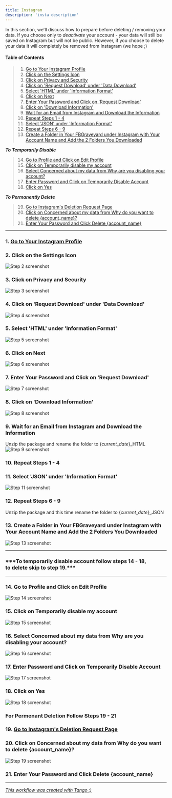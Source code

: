 ```yaml
---
title: Instagram
description: 'insta description'
---
```


In this section, we'll discuss how to prepare before deleting / removing your data. If you choose only to _deactivate_ your account - your data will still be saved on Instagram but will not be public. However, if you choose to delete your data it will completely be removed from Instagram (we hope ;)

<!-- More -->

#### Table of Contents

> 1. [Go to Your Instagram Profile](#step1)
> 2. [Click on the Settings Icon](#step2)
> 3. [Click on Privacy and Security](#step3)
> 4. [Click on 'Request Download' under 'Data Download'](#step4)
> 5. [Select 'HTML' under 'Information Format'](#step5)
> 6. [Click on Next](#step6)
> 7. [Enter Your Password and Click on 'Request Download'](#step7)
> 8. [Click on 'Download Information'](#step8)
> 9. [Wait for an Email from Instagram and Download the Information](#step9)
> 10. [Repeat Steps 1 - 4](#step10)
> 11. [Select 'JSON' under 'Information Format'](#step11)
> 12. [Repeat Steps 6 - 9](#step12)
> 13. [Create a Folder in Your FBGraveyard under Instagram with Your Account Name and Add the 2 Folders You Downloaded](#step13)

**_To Temporarily Disable_**

> 14. [Go to Profile and Click on Edit Profile](#step14)
> 15. [Click on Temporarily disable my account](#step15)
> 16. [Select Concerned about my data from Why are you disabling your account?](#step16)
> 17. [Enter Password and Click on Temporarily Disable Account](#step17)
> 18. [Click on Yes](#step18)

**_To Permanently Delete_**

> 19. [Go to Instagram's Deletion Request Page](#step19)
> 20. [Click on Concerned about my data from Why do you want to delete {account_name}?](#step20)
> 21. [Enter Your Password and Click Delete {account_name}](#step21)

---

<h3 id="step1">1. <a href="https://www.instagram.com" target="_blank">Go to Your Instagram Profile</a></h3>

<h3 id="step2">2. Click on the Settings Icon</h3>

![Step 2 screenshot](https://images.tango.us/public/edited_image_c0059af4-f852-4846-8b33-5d5e0f86530e?crop=focalpoint&fit=crop&fp-x=0.5937&fp-y=0.1646&fp-z=3.0323&w=1200&mark-w=0.2&mark-pad=0&mark64=aHR0cHM6Ly9pbWFnZXMudGFuZ28udXMvc3RhdGljL21hZGUtd2l0aC10YW5nby13YXRlcm1hcmsucG5n&ar=2880%3A1600)

<h3 id="step3">3. Click on Privacy and Security</h3>

![Step 3 screenshot](https://images.tango.us/public/edited_image_3ec1669a-4c34-4f64-bafe-a23984a62b5e?crop=focalpoint&fit=crop&fp-x=0.5000&fp-y=0.4696&fp-z=1.7308&w=1200&mark-w=0.2&mark-pad=0&mark64=aHR0cHM6Ly9pbWFnZXMudGFuZ28udXMvc3RhdGljL21hZGUtd2l0aC10YW5nby13YXRlcm1hcmsucG5n&ar=2880%3A1600)

<h3 id="step4">4. Click on 'Request Download' under 'Data Download'</h3>

![Step 4 screenshot](https://images.tango.us/public/screenshot_22c43bfa-a42b-4cf7-8e00-057e3afa4021?crop=focalpoint&fit=crop&fp-x=0.4168&fp-y=0.6244&fp-z=2.5923&w=1200&mark-w=0.2&mark-pad=0&mark64=aHR0cHM6Ly9pbWFnZXMudGFuZ28udXMvc3RhdGljL21hZGUtd2l0aC10YW5nby13YXRlcm1hcmsucG5n&ar=2880%3A1600)

<h3 id="step5">5. Select 'HTML' under 'Information Format'</h3>

![Step 5 screenshot](https://images.tango.us/public/edited_image_f6d980e2-11e7-45b4-9961-34c2f19cd581?crop=focalpoint&fit=crop&fp-x=0.5822&fp-y=0.4652&fp-z=1.4400&w=1200&mark-w=0.2&mark-pad=0&mark64=aHR0cHM6Ly9pbWFnZXMudGFuZ28udXMvc3RhdGljL21hZGUtd2l0aC10YW5nby13YXRlcm1hcmsucG5n&ar=2880%3A1600)

<h3 id="step6">6. Click on Next</h3>

![Step 6 screenshot](https://images.tango.us/public/edited_image_82464ebd-6453-47de-90da-8a93554c6a42?crop=focalpoint&fit=crop&fp-x=0.5822&fp-y=0.5684&fp-z=1.4400&w=1200&mark-w=0.2&mark-pad=0&mark64=aHR0cHM6Ly9pbWFnZXMudGFuZ28udXMvc3RhdGljL21hZGUtd2l0aC10YW5nby13YXRlcm1hcmsucG5n&ar=2880%3A1600)

<h3 id="step7">7. Enter Your Password and Click on 'Request Download'</h3>

![Step 7 screenshot](https://images.tango.us/public/screenshot_64f817aa-cf93-4f83-afa4-4f19104acd30?crop=focalpoint&fit=crop&fp-x=0.5823&fp-y=0.2950&fp-z=1.6262&w=1200&mark-w=0.2&mark-pad=0&mark64=aHR0cHM6Ly9pbWFnZXMudGFuZ28udXMvc3RhdGljL21hZGUtd2l0aC10YW5nby13YXRlcm1hcmsucG5n&ar=2880%3A1600)

<h3 id="step8">8. Click on 'Download Information'</h3>

![Step 8 screenshot](https://images.tango.us/public/screenshot_bf88c21c-3440-4662-8c6e-bcd0102ed992?crop=focalpoint&fit=crop&fp-x=0.4366&fp-y=0.4975&fp-z=2.4806&w=1200&mark-w=0.2&mark-pad=0&mark64=aHR0cHM6Ly9pbWFnZXMudGFuZ28udXMvc3RhdGljL21hZGUtd2l0aC10YW5nby13YXRlcm1hcmsucG5n&ar=2880%3A1600)

<h3 id="step9">9. Wait for an Email from Instagram and Download the Information</h3>

Unzip the package and rename the folder to {_current_date_}\_HTML
![Step 9 screenshot](https://images.tango.us/public/image_eb351fd5-a218-429b-8230-6a41e385f56f?crop=focalpoint&fit=crop&w=1200&mark-w=0.2&mark-pad=0&mark64=aHR0cHM6Ly9pbWFnZXMudGFuZ28udXMvc3RhdGljL21hZGUtd2l0aC10YW5nby13YXRlcm1hcmsucG5n&ar=1766%3A1224)

<h3 id="step10">10. Repeat Steps 1 - 4</h3>

<h3 id="step11">11. Select 'JSON' under 'Information Format'</h3>

![Step 11 screenshot](https://images.tango.us/public/edited_image_81d84989-5f6b-4581-ac64-ca747a54cf4f?crop=focalpoint&fit=crop&fp-x=0.5928&fp-y=0.3633&fp-z=2.1517&w=1200&mark-w=0.2&mark-pad=0&mark64=aHR0cHM6Ly9pbWFnZXMudGFuZ28udXMvc3RhdGljL21hZGUtd2l0aC10YW5nby13YXRlcm1hcmsucG5n&ar=2880%3A1600)

<h3 id="step12">12. Repeat Steps 6 - 9</h3>

Unzip the package and this time rename the folder to {_current_date_}\_JSON

<h3 id="step13">13. Create a Folder in Your FBGraveyard under Instagram with Your Account Name and Add the 2 Folders You Downloaded</h3>

![Step 13 screenshot](https://images.tango.us/public/edited_image_a5760147-9dbf-42eb-8eec-76d1f5fa14e0?crop=focalpoint&fit=crop&w=1200&mark-w=0.2&mark-pad=0&mark64=aHR0cHM6Ly9pbWFnZXMudGFuZ28udXMvc3RhdGljL21hZGUtd2l0aC10YW5nby13YXRlcm1hcmsucG5n&ar=2062%3A1207)

---

<h3 id="disableOrDelete">***To temporarily disable account follow steps 14 - 18,<br>to delete skip to step 19.***</h3>

---

<h3 id="step14">14. Go to Profile and Click on Edit Profile</h3>

![Step 14 screenshot](https://images.tango.us/public/edited_image_e722a085-31f8-4a79-bf1e-f21b4d277632?crop=focalpoint&fit=crop&fp-x=0.2579&fp-y=0.1821&fp-z=2.1557&w=1200&mark-w=0.2&mark-pad=0&mark64=aHR0cHM6Ly9pbWFnZXMudGFuZ28udXMvc3RhdGljL21hZGUtd2l0aC10YW5nby13YXRlcm1hcmsucG5n&ar=2880%3A1600)

<h3 id="step15">15. Click on Temporarily disable my account</h3>

![Step 15 screenshot](https://images.tango.us/public/edited_image_b3dfd4e8-1167-4b38-ac16-72f81b95e7bb?crop=focalpoint&fit=crop&fp-x=0.6697&fp-y=0.7721&fp-z=2.2291&w=1200&mark-w=0.2&mark-pad=0&mark64=aHR0cHM6Ly9pbWFnZXMudGFuZ28udXMvc3RhdGljL21hZGUtd2l0aC10YW5nby13YXRlcm1hcmsucG5n&ar=2880%3A1600)

<h3 id="step16">16. Select Concerned about my data from Why are you disabling your account?</h3>

![Step 16 screenshot](https://images.tango.us/public/edited_image_6fa0b959-53a5-4ba2-872c-fdb4d6915a47?crop=focalpoint&fit=crop&fp-x=0.6250&fp-y=0.6409&fp-z=2.1525&w=1200&mark-w=0.2&mark-pad=0&mark64=aHR0cHM6Ly9pbWFnZXMudGFuZ28udXMvc3RhdGljL21hZGUtd2l0aC10YW5nby13YXRlcm1hcmsucG5n&ar=2880%3A1600)

<h3 id="step17">17. Enter Password and Click on Temporarily Disable Account</h3>

![Step 17 screenshot](https://images.tango.us/public/edited_image_30a9fbfa-8f43-4795-a398-f2540c788a85?crop=focalpoint&fit=crop&fp-x=0.4597&fp-y=0.8409&fp-z=2.2326&w=1200&mark-w=0.2&mark-pad=0&mark64=aHR0cHM6Ly9pbWFnZXMudGFuZ28udXMvc3RhdGljL21hZGUtd2l0aC10YW5nby13YXRlcm1hcmsucG5n&ar=2880%3A1600)

<h3 id="step18">18. Click on Yes</h3>

![Step 18 screenshot](https://images.tango.us/public/edited_image_7a7e9dd4-d15b-403d-8a98-50bff0b6d219?crop=focalpoint&fit=crop&fp-x=0.4381&fp-y=0.7752&fp-z=2.9268&w=1200&mark-w=0.2&mark-pad=0&mark64=aHR0cHM6Ly9pbWFnZXMudGFuZ28udXMvc3RhdGljL21hZGUtd2l0aC10YW5nby13YXRlcm1hcmsucG5n&ar=2880%3A1600)

<h3 id="deletion">For Permenant Deletion Follow Steps 19 - 21</h3>

<h3 id="step19">19. <a href="https://www.instagram.com/accounts/remove/request/permanent/" target="_blank">Go to Instagram's Deletion Request Page</a></h3>

<h3 id="step20">20. Click on Concerned about my data from Why do you want to delete {account_name}?</h3>

![Step 19 screenshot](https://images.tango.us/public/edited_image_fbb2cf3b-3da2-4c3a-ab69-f6a9c75cea1b?crop=focalpoint&fit=crop&w=1200&mark-w=0.2&mark-pad=0&mark64=aHR0cHM6Ly9pbWFnZXMudGFuZ28udXMvc3RhdGljL21hZGUtd2l0aC10YW5nby13YXRlcm1hcmsucG5n&ar=3104%3A1974)

<h3 id="step21">21. Enter Your Password and Click Delete {account_name}</h3>

---

_[This workflow was created with Tango :)](https://app.tango.us/app/workflow/5b49c20d-7ee8-4f48-90c3-9ab0b60785a7)_
